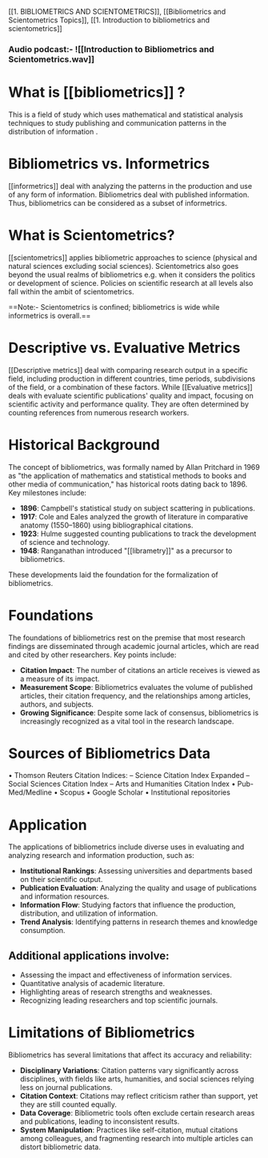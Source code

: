 [[1. BIBLIOMETRICS AND SCIENTOMETRICS]], [[Bibliometrics and Scientometrics Topics]], [[1. Introduction to bibliometrics and scientometrics]]
### Audio podcast:-  ![[Introduction to Bibliometrics and Scientometrics.wav]]

# What is [[bibliometrics]] ?
This is a field of study which uses mathematical and statistical analysis techniques to study publishing and communication patterns in the distribution of information .

# Bibliometrics vs. Informetrics
[[informetrics]] deal with analyzing the patterns in the production and use of any form of information. Bibliometrics deal with published information.
Thus, bibliometrics can be considered as a subset of informetrics.
# What is Scientometrics?
[[scientometrics]] applies bibliometric approaches to science (physical and natural sciences excluding social sciences).
Scientometrics also goes beyond the usual realms of bibliometrics e.g. when it considers the politics or development of science.
Policies on scientific research at all levels also  fall within the ambit of scientometrics.

==Note:- Scientometrics is confined; bibliometrics is wide while informetrics is overall.==

# Descriptive vs. Evaluative Metrics
 [[Descriptive metrics]] deal with comparing research output in a specific field, including production in different countries, time periods, subdivisions of the field, or a combination of these factors.
While [[Evaluative metrics]]  deals with evaluate scientific publications' quality and impact, focusing on scientific activity and performance quality. They are often determined by counting references from numerous research workers.

# Historical Background
The concept of bibliometrics, was formally named by Allan Pritchard in 1969 as "the application of mathematics and statistical methods to books and other media of communication," has historical roots dating back to 1896. Key milestones include:

- **1896**: Campbell's statistical study on subject scattering in publications.
- **1917**: Cole and Eales analyzed the growth of literature in comparative anatomy (1550–1860) using bibliographical citations.
- **1923**: Hulme suggested counting publications to track the development of science and technology.
- **1948**: Ranganathan introduced "[[librametry]]" as a precursor to bibliometrics.

These developments laid the foundation for the formalization of bibliometrics.

# Foundations
The foundations of bibliometrics rest on the premise that most research findings are disseminated through academic journal articles, which are read and cited by other researchers. Key points include:

- **Citation Impact**: The number of citations an article receives is viewed as a measure of its impact.
- **Measurement Scope**: Bibliometrics evaluates the volume of published articles, their citation frequency, and the relationships among articles, authors, and subjects.
- **Growing Significance**: Despite some lack of consensus, bibliometrics is increasingly recognized as a vital tool in the research landscape.

# Sources of Bibliometrics Data
• Thomson Reuters Citation Indices:
	– Science Citation Index Expanded
	– Social Sciences Citation Index
	– Arts and Humanities Citation Index
• Pub-Med/Medline
• Scopus
• Google Scholar
• Institutional repositories

# Application
The applications of bibliometrics include diverse uses in evaluating and analyzing research and information production, such as:

- **Institutional Rankings**: Assessing universities and departments based on their scientific output.
- **Publication Evaluation**: Analyzing the quality and usage of publications and information resources.
- **Information Flow**: Studying factors that influence the production, distribution, and utilization of information.
- **Trend Analysis**: Identifying patterns in research themes and knowledge consumption.

## Additional applications involve:

- Assessing the impact and effectiveness of information services.
- Quantitative analysis of academic literature.
- Highlighting areas of research strengths and weaknesses.
- Recognizing leading researchers and top scientific journals.

# Limitations of Bibliometrics
Bibliometrics has several limitations that affect its accuracy and reliability:

- **Disciplinary Variations**: Citation patterns vary significantly across disciplines, with fields like arts, humanities, and social sciences relying less on journal publications.
- **Citation Context**: Citations may reflect criticism rather than support, yet they are still counted equally.
- **Data Coverage**: Bibliometric tools often exclude certain research areas and publications, leading to inconsistent results.
- **System Manipulation**: Practices like self-citation, mutual citations among colleagues, and fragmenting research into multiple articles can distort bibliometric data.